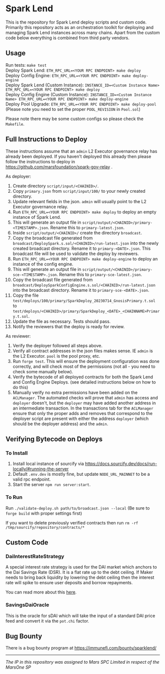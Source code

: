 # Spark Lend

This is the repository for Spark Lend deploy scripts and custom code. Primarily this repository acts as an orchestration toolkit for deploying and managing Spark Lend instances across many chains. Apart from the custom code below everything is combined from third party vendors.

## Usage

Run tests: `make test`  
Deploy Spark Lend: `ETH_RPC_URL=<YOUR RPC ENDPOINT> make deploy`  
Deploy Config Engine: `ETH_RPC_URL=<YOUR RPC ENDPOINT> make deploy-engine`  
Deploy Spark Lend (Custom Instance): `INSTANCE_ID=<Custom Instance Name> ETH_RPC_URL=<YOUR RPC ENDPOINT> make deploy`  
Deploy Config Engine (Custom Instance): `INSTANCE_ID=<Custom Instance Name> ETH_RPC_URL=<YOUR RPC ENDPOINT> make deploy-engine`  
Deploy Pool Upgrade: `ETH_RPC_URL=<YOUR RPC ENDPOINT> make deploy-pool` (Please note you need to set the proper `POOL_REVISION` in `Pool.sol`)  

Please note there may be some custom configs so please check the `Makefile`.

## Full Instructions to Deploy

These instructions assume that an `admin` L2 Executor governance relay has already been deployed. If you haven't deployed this already then please follow the instructions to deploy in https://github.com/marsfoundation/spark-gov-relay .

As deployer:

1. Create directory `script/input/<CHAINID>/`.
1. Copy `primary.json` from `script/input/100/` to your newly created directory.
1. Update relevant fields in the json. `admin` will usually point to the L2 Executor governance relay.
1. Run `ETH_RPC_URL=<YOUR RPC ENDPOINT> make deploy` to deploy an empty instance of Spark Lend.
1. This will generate an output file in `script/output/<CHAINID>/primary-<TIMESTAMP>.json`. Rename this to `primary-latest.json`.
1. Inside `script/output/<CHAINID>/` create the directory `broadcast`.
1. Copy the broadcast file generated from `broadcast/DeploySpark.s.sol/<CHAINID>/run-latest.json` into the newly created broadcast directory. Rename it to `primary-<DATE>.json`. This broadcast file will be used to validate the deploy by reviewers.
1. Run `ETH_RPC_URL=<YOUR RPC ENDPOINT> make deploy-engine` to deploy an instance of the config engine.
1. This will generate an output file in `script/output/<CHAINID>/primary-sce-<TIMESTAMP>.json`. Rename this to `primary-sce-latest.json`.
1. Copy the broadcast file generated from `broadcast/DeploySparkConfigEngine.s.sol/<CHAINID>/run-latest.json` into the broadcast directory. Rename it to `primary-sce-<DATE>.json`.
1. Copy the file `test/deploys/100/primary/SparkDeploy_20230714_GnosisPrimary.t.sol` to `test/deploys/<CHAINID>/primary/SparkDeploy_<DATE>_<CHAINNAME>Primary.t.sol`.
1. Update the file as necessary. Tests should pass.
1. Notify the reviewers that the deploy is ready for review.

As reviewer:

1. Verify the deployer followed all steps above.
1. Verify all contract addresses in the json files makes sense. IE `admin` is the L2 Executor. `pool` is the pool proxy, etc.
1. Run `forge test`. This will ensure the deployment configuration was done correctly, and will check most of the permissions (not all - you need to check some manually below).
1. Verify the bytecode of all deployed contracts for both the Spark Lend and Config Engine Deploys. (see detailed instructions below on how to do this)
1. Manually verify no extra permissions have been added on the `ACLManager`. The automated checks will prove that `admin` has access and `deployer` doesn't, but the `deployer` may have added another address in an intermediate transaction. In the transactions tab for the `ACLManager` ensure that only the proper adds and removes that correspond to the deployer script are present with either the address `deployer` (which should be the deployer address) and the `admin`.

## Verifying Bytecode on Deploys

### To Install

1. Install local instance of sourcify via https://docs.sourcify.dev/docs/run-locally/#running-the-server
2. Default `.env.dev` is mostly fine, but update `NODE_URL_MAINNET` to be a valid rpc endpoint.
3. Start the server `npm run server:start`.

### To Run

Run `./validate-deploy.sh path/to/broadcast.json --local` (Be sure to `forge build` with proper settings first)

If you want to delete previously verified contracts then run `rm -rf /tmp/sourcify/repository/contracts/*`

## Custom Code

### DaiInterestRateStrategy

A special interest rate strategy is used for the DAI market which anchors to the Dai Savings Rate (DSR). It is a flat rate up to the debt ceiling. If Maker needs to bring back liquidity by lowering the debt ceiling then the interest rate will spike to ensure user deposits and borrow repayments.

You can read more about this [here](https://forum.makerdao.com/t/mip116-d3m-to-spark-lend/19732#mip116c3-debt-ceiling-fee-structure-10).

### SavingsDaiOracle

This is the oracle for sDAI which will take the input of a standard DAI price feed and convert it via the `pot.chi` factor.

## Bug Bounty

There is a bug bounty program at https://immunefi.com/bounty/sparklend/
***
*The IP in this repository was assigned to Mars SPC Limited in respect of the MarsOne SP*
